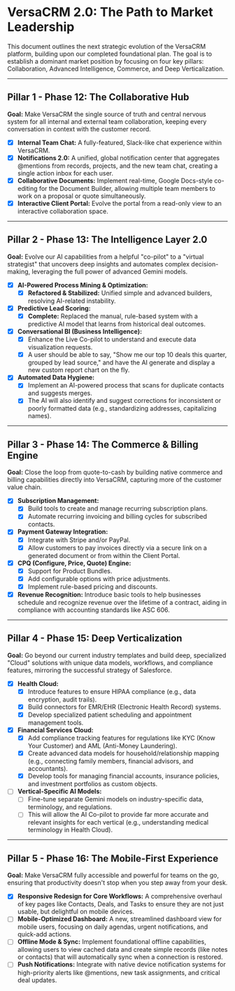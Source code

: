 # VersaCRM 2.0: The Path to Market Leadership

This document outlines the next strategic evolution of the VersaCRM platform, building upon our completed foundational plan. The goal is to establish a dominant market position by focusing on four key pillars: Collaboration, Advanced Intelligence, Commerce, and Deep Verticalization.

---

## Pillar 1 - Phase 12: The Collaborative Hub

**Goal:** Make VersaCRM the single source of truth and central nervous system for all internal and external team collaboration, keeping every conversation in context with the customer record.

-   [x] **Internal Team Chat:** A fully-featured, Slack-like chat experience within VersaCRM.
-   [x] **Notifications 2.0:** A unified, global notification center that aggregates @mentions from records, projects, and the new team chat, creating a single action inbox for each user.
-   [x] **Collaborative Documents:** Implement real-time, Google Docs-style co-editing for the Document Builder, allowing multiple team members to work on a proposal or quote simultaneously.
-   [x] **Interactive Client Portal:** Evolve the portal from a read-only view to an interactive collaboration space.

---

## Pillar 2 - Phase 13: The Intelligence Layer 2.0

**Goal:** Evolve our AI capabilities from a helpful "co-pilot" to a "virtual strategist" that uncovers deep insights and automates complex decision-making, leveraging the full power of advanced Gemini models.

-   [x] **AI-Powered Process Mining & Optimization:**
    -   [x] **Refactored & Stabilized:** Unified simple and advanced builders, resolving AI-related instability.
-   [x] **Predictive Lead Scoring:**
    -   [x] **Complete:** Replaced the manual, rule-based system with a predictive AI model that learns from historical deal outcomes.
-   [x] **Conversational BI (Business Intelligence):**
    -   [x] Enhance the Live Co-pilot to understand and execute data visualization requests.
    -   [x] A user should be able to say, "Show me our top 10 deals this quarter, grouped by lead source," and have the AI generate and display a new custom report chart on the fly.
-   [x] **Automated Data Hygiene:**
    -   [x] Implement an AI-powered process that scans for duplicate contacts and suggests merges.
    -   [x] The AI will also identify and suggest corrections for inconsistent or poorly formatted data (e.g., standardizing addresses, capitalizing names).

---

## Pillar 3 - Phase 14: The Commerce & Billing Engine

**Goal:** Close the loop from quote-to-cash by building native commerce and billing capabilities directly into VersaCRM, capturing more of the customer value chain.

-   [x] **Subscription Management:**
    -   [x] Build tools to create and manage recurring subscription plans.
    -   [x] Automate recurring invoicing and billing cycles for subscribed contacts.
-   [x] **Payment Gateway Integration:**
    -   [x] Integrate with Stripe and/or PayPal.
    -   [x] Allow customers to pay invoices directly via a secure link on a generated document or from within the Client Portal.
-   [x] **CPQ (Configure, Price, Quote) Engine:**
    -   [x] Support for Product Bundles.
    -   [x] Add configurable options with price adjustments.
    -   [x] Implement rule-based pricing and discounts.
-   [x] **Revenue Recognition:** Introduce basic tools to help businesses schedule and recognize revenue over the lifetime of a contract, aiding in compliance with accounting standards like ASC 606.

---

## Pillar 4 - Phase 15: Deep Verticalization

**Goal:** Go beyond our current industry templates and build deep, specialized "Cloud" solutions with unique data models, workflows, and compliance features, mirroring the successful strategy of Salesforce.

-   [x] **Health Cloud:**
    -   [x] Introduce features to ensure HIPAA compliance (e.g., data encryption, audit trails).
    -   [x] Build connectors for EMR/EHR (Electronic Health Record) systems.
    -   [x] Develop specialized patient scheduling and appointment management tools.
-   [x] **Financial Services Cloud:**
    -   [x] Add compliance tracking features for regulations like KYC (Know Your Customer) and AML (Anti-Money Laundering).
    -   [x] Create advanced data models for household/relationship mapping (e.g., connecting family members, financial advisors, and accountants).
    -   [x] Develop tools for managing financial accounts, insurance policies, and investment portfolios as custom objects.
-   [ ] **Vertical-Specific AI Models:**
    -   [ ] Fine-tune separate Gemini models on industry-specific data, terminology, and regulations.
    -   [ ] This will allow the AI Co-pilot to provide far more accurate and relevant insights for each vertical (e.g., understanding medical terminology in Health Cloud).

---

## Pillar 5 - Phase 16: The Mobile-First Experience

**Goal:** Make VersaCRM fully accessible and powerful for teams on the go, ensuring that productivity doesn't stop when you step away from your desk.

-   [x] **Responsive Redesign for Core Workflows:** A comprehensive overhaul of key pages like Contacts, Deals, and Tasks to ensure they are not just usable, but delightful on mobile devices.
-   [ ] **Mobile-Optimized Dashboard:** A new, streamlined dashboard view for mobile users, focusing on daily agendas, urgent notifications, and quick-add actions.
-   [ ] **Offline Mode & Sync:** Implement foundational offline capabilities, allowing users to view cached data and create simple records (like notes or contacts) that will automatically sync when a connection is restored.
-   [ ] **Push Notifications:** Integrate with native device notification systems for high-priority alerts like @mentions, new task assignments, and critical deal updates.